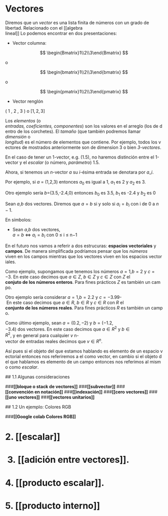 # Vectores
Diremos que un *vector* es una lista finita de números con un grado de libertad. Relacionado con el [[algebra lineal]] Lo podemos encontrar en dos presentaciones:

* Vector columna:

$$
\begin{Bmatrix}1\\2\\3\end{Bmatrix} $$

o

$$
\begin{bmatrix}1\\2\\3\end{bmatrix} $$

o

$$
\begin{pmatrix}1\\2\\3\end{pmatrix} $$

* Vector renglón

( 1 , 2 , 3 )		 			o    					$[1,2,3]$

Los *elementos* (o *entradas, coeficientes, componentes*) son los valores en el arreglo (los de dentro de los corchetes). El *tamaño* (que también podremos llamar *dimensión* o *longitud*) es el número de elementos que contiene. Por ejemplo, todos los vectores de mostrados anteriormente son de dimension 3 o bien *$3$-vectores*.

En el caso de tener un $1$-vector, e.g. (1.5), no haremos distinción entre el 1-vector y el *escalar* (o número, *parámetro*) $1.5$.

Ahora, si tenemos un $n$-vector $a$ su $i$-ésima entrada se denotara por $a\_{i}$. 

  

Por ejemplo, si $a$ = (1,2,3) entonces $a_{0}$ es igual a $1$, $a_{1}$ es 2 y $a_{2}$ es 3.


Otro ejemplo sería $b$=(3.5,-2.4,0) entonces $b_{0}$ es 3.5, $b_{1}$ es -2.4 y $b_{2}$ es 0

Sean $a$,$b$ dos vectores. Diremos que $a=b$ si y solo si $a_{i}=b_{i}$ con i de $0$ a $n-1$. 

En símbolos: 

* Sean $a$,$b$ dos vectores,   
$a = b$  ⇔ $a_i = b_i$ con 0 ≤ i ≤ n−1

En el futuro nos vamos a referir a dos estrucuras: **espacios vectoriales** y **campos**. De manera simplificada podríamos pensar que los *números* viven en los campos mientras que los vectores viven en los espacios vectoriales.

Como ejemplo, supongamos que tenemos los números $a=1$,$b=2$ y $c=-3$. En este caso decimos que $a ∈ Z$, $b ∈ Z$ y $c ∈ Z$ con $Z$ el **conjuto de los números enteros**. Para fines prácticos $Z$ es también un campo.

Otro ejemplo sería considerar $a = 1$,$b = 2.2$ y $c = -3.99$- En este caso decimos que $a ∈ R$, $b ∈ R$ y $c ∈ R$ con $R$ el **conjunto de los números reales**. Para fines prácticos $R$ es también un campo.

Como último ejemplo, sean $a=(0.2,-2)$ y $b=(-1.2,-3.4)$ dos vectores. En este caso decimos que $a  ∈ {R}^{2}$ y $b ∈ {R}^{2}$, y en general para cualquier $v$ n-vector de entradas reales decimos que $v ∈ {R}^{n}$.

Así pues si el objeto del que estamos hablando es elemento de un espacio vectorial entonces nos referiremos a el como vector, en cambio si el objeto del que hablamos es elemento de un campo entonces nos referimos al mismo como *escalar*.

## 1.1 Algunas consideraciones

###**[[bloque o stack de vectores]]**
###**[[subvector]]**
###**[[convención en notación]]**
###**[[indexación]]**
###**[[cero vectores]]**
###**[[uno vectores]]**
###**[[vectores unitarios]]**

## 1.2 Un ejemplo: Colores RGB

###**[[Google colab Colores RGB]]**

# 2. [[escalar]]
#  3. [[adición entre vectores]].
# 4. [[producto escalar]].
# 5. [[producto interno]]